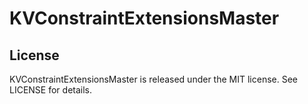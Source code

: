 # KVConstraintExtensionsMaster

License
-----

KVConstraintExtensionsMaster is released under the MIT license. See LICENSE for details.
